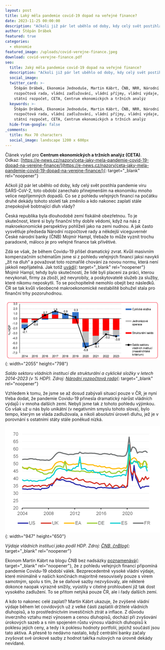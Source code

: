 ```yaml
---
layout: post
title: Laký měla pandemie covid-19 dopad na veřejné finance?
date: 2023-11-25 00:00:00
description: "Ačkoli již pár let uběhlo od doby, kdy celý svět postihla pandemie viru SARS-CoV-2, toto období zanechalo přinejmenším na ekonomiku mnoho velice nepříjemných dopadů. Co se z\_pohledu veřejných financí tak změnilo a kdo nakonec zaplatí stále znepokojivě bobtnající dluh vlády?"
author: Štěpán Drábek
featured: true
categories:
  - ekonomie
featured_image: /uploads/covid-verejne-finance.jpeg
download: covid-verejne-finance.pdf
seo:
  title: Jaký měla pandemie covid-19 dopad na veřejné finance?
  description: "Ačkoli již pár let uběhlo od doby, kdy celý svět postihla pandemie viru SARS-CoV-2, toto období zanechalo přinejmenším na ekonomiku mnoho velice nepříjemných dopadů. Co se z\_pohledu veřejných financí na počátku druhé dekády tohoto století tak změnilo a kdo nakonec zaplatí stále znepokojivě bobtnající dluh vlády?"
  social_image:
  twitter_card: >-
    Štěpán Drábek, Ekonomie Jednoduše, Martin Kábrt, ČNB, NRR, Národní
    rozpočtová rada, vládní zadlužování, vládní příjmy, vládní výdaje, deficit,
    státní rozpočet, CETA, Centrum ekonomických a tržních analýz
  keywords: >-
    Štěpán Drábek, Ekonomie Jednoduše, Martin Kábrt, ČNB, NRR, Národní
    rozpočtová rada, vládní zadlužování, vládní příjmy, vládní výdaje, deficit,
    státní rozpočet, CETA, Centrum ekonomických a tržních analýz
  hide-from-google: false
_comments:
  title: Max 70 characters
  social_image: landscape 1200 x 600px
---
```

Článek vyšel pro&nbsp;**Centrum ekonomických a tržních analýz (CETA)**. Odkaz:&nbsp;[https://e-news.cz/nazory/ceta-jaky-mela-pandemie-covid-19-dopad-na-verejne-finance/](https://e-news.cz/nazory/ceta-jaky-mela-pandemie-covid-19-dopad-na-verejne-finance/){: target="_blank" rel="noopener"}



Ačkoli již pár let uběhlo od doby, kdy celý svět postihla pandemie viru SARS-CoV-2, toto období zanechalo přinejmenším na ekonomiku mnoho velice nepříjemných dopadů. Co se z pohledu veřejných financí na počátku druhé dekády tohoto století tak změnilo a kdo nakonec zaplatí stále znepokojivě bobtnající dluh vlády?



Česká republika byla dlouhodobě zemí fiskálně obezřetnou. To je skutečnost, které si byly finanční trhy dobře vědomi, když na nás z makroekonomické perspektivy pohlíželi jako na zemi nudnou. A jak často vysvětluje předseda Národní rozpočtové rady a někdejší viceguvernér České národní banky (ČNB) Mojmír Hampl, třebaže to může vyznít trochu paradoxně, máloco je pro veřejné finance tak přívětivé.



Zdá se však, že během Covidu-19 přišel dramatický zvrat. Kvůli masivním kompenzačním schématům jsme si z pohledu veřejných financí jaksi navykli „žít na dluh“ a považovat toto rozmařilé chování za novou normu, která není jakkoli nepřijatelná. Jak totiž [uvádí](https://www.mojmirhampl.cz/detail-335/how-covid-19-changed-the-czech-approach-to-public-finance){: target="_blank" rel="noopener"} Mojmír Hampl, tehdy bylo skutečností, že lidé byli placeni za práci, kterou nevykonali, firmy za zboží, jež nevyrobily, a poskytovatelé služeb za služby, které nikomu neposkytli. To se pochopitelně nemohlo obejít bez následků. ČR se tak kvůli všeobecné makroekonomické nestabilitě bohužel stala pro finanční trhy pozoruhodnou.



![](/uploads/saldo-a-jeho-slozky-nrr.png){: width="2055" height="798"}



*Saldo sektoru vládních institucí dle strukturální a cyklické složky v letech 2014–2023 (v % HDP). Zdroj:* [*Národní rozpočtová rada*](https://www.rozpoctovarada.cz/publikace/pruvodce-svetem-deficitu-verejnych-rozpoctu/){: target="_blank" rel="noopener"}



Vzhledem k tomu, že jsme se až dosud zabývali situací pouze v ČR, je nyní třeba dodat, že pandemie Covidu-19 přinesla dramatický nárůst vládních výdajů i v mnoha dalších zemí. Nebyli jsme tak z tohoto pohledu výjimkou. Co však už u nás bylo unikátní (v negativním smyslu tohoto slova), bylo tempo, kterým se vláda zadlužovala, a nikoli absolutní úroveň dluhu, jež je v porovnání s ostatními státy stále poněkud nízká.



![](/uploads/vydaje-vlady-vuci-hdp.png){: width="947" height="650"}



*Výdaje vládních institucí jako podíl HDP. Zdroj:* [*ČNB, čnBlog*](https://www.cnb.cz/cs/o_cnb/cnblog/Kdo-zaplati-covidove-zadluzeni/){: target="_blank" rel="noopener"}



Ekonom Martin Kábrt na blogu ČNB bez nadsázky [poznamenává](https://www.cnb.cz/cs/o_cnb/cnblog/Kdo-zaplati-covidove-zadluzeni/){: target="_blank" rel="noopener"}, že z pohledu veřejných financí připomíná pandemie Covidu-19 období válek. Bezprecedentně vysoké vládní výdaje, které minimálně v našich končinách majoritně nesouvisely pouze s virem samotným, spolu s tím, že se daňové sazby nezvyšovaly, ale některé dokonce naopak výrazně snížily, vyústily v citelné prohloubení již tak dost vysokého zadlužení. To se přitom netýká pouze ČR, ale i řady dalších zemí.



A kdo to nakonec celé zaplatí? Martin Kábrt ukazuje, že zvýšené vládní výdaje během let covidových už z velké části zaplatili držitelé vládních dluhopisů, a to prostřednictvím investičních ztrát a inflace. Z důvodu inverzního vztahu mezi výnosem a cenou dluhopisů, dochází při zvyšování úrokových sazeb a s ním spojeném růstu výnosu vládních dluhopisů k poklesu jejich ceny, a tedy i k poklesu hodnoty portfolií, jejichž součástí jsou tato aktiva. A přesně to nedávno nastalo, když centrální banky začaly zvyšovat své úrokové sazby z hodnot takřka nulových na úrovně dekády nevídané.